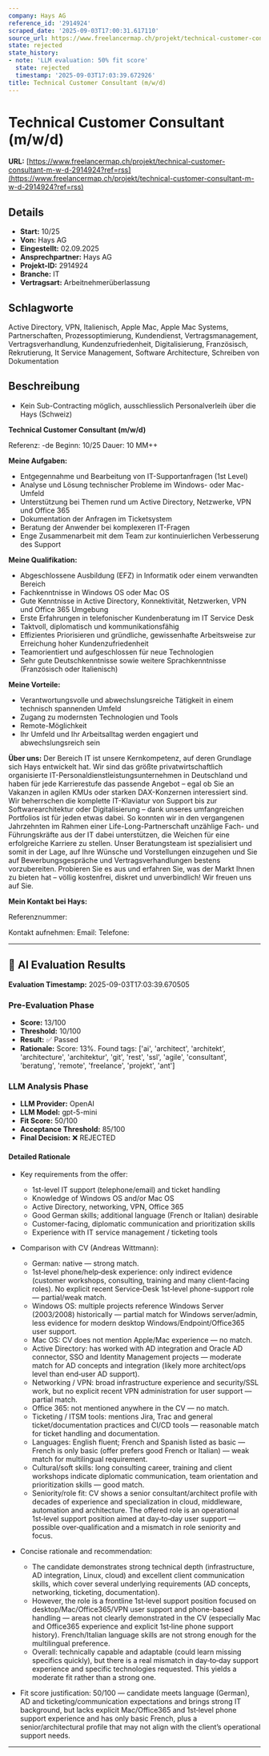 ```yaml
---
company: Hays AG
reference_id: '2914924'
scraped_date: '2025-09-03T17:00:31.617110'
source_url: https://www.freelancermap.ch/projekt/technical-customer-consultant-m-w-d-2914924?ref=rss
state: rejected
state_history:
- note: 'LLM evaluation: 50% fit score'
  state: rejected
  timestamp: '2025-09-03T17:03:39.672926'
title: Technical Customer Consultant (m/w/d)
---
```



# Technical Customer Consultant (m/w/d)
**URL:** [https://www.freelancermap.ch/projekt/technical-customer-consultant-m-w-d-2914924?ref=rss](https://www.freelancermap.ch/projekt/technical-customer-consultant-m-w-d-2914924?ref=rss)
## Details
- **Start:** 10/25
- **Von:** Hays AG
- **Eingestellt:** 02.09.2025
- **Ansprechpartner:** Hays AG
- **Projekt-ID:** 2914924
- **Branche:** IT
- **Vertragsart:** Arbeitnehmerüberlassung

## Schlagworte
Active Directory, VPN, Italienisch, Apple Mac, Apple Mac Systems, Partnerschaften, Prozessoptimierung, Kundendienst, Vertragsmanagement, Vertragsverhandlung, Kundenzufriedenheit, Digitalisierung, Französisch, Rekrutierung, It Service Management, Software Architecture, Schreiben von Dokumentation

## Beschreibung
- Kein Sub-Contracting möglich, ausschliesslich Personalverleih über die Hays (Schweiz)

**Technical Customer Consultant (m/w/d)**

Referenz: -de
Beginn: 10/25
Dauer: 10 MM++

**Meine Aufgaben:**

- Entgegennahme und Bearbeitung von IT-Supportanfragen (1st Level)
- Analyse und Lösung technischer Probleme im Windows- oder Mac-Umfeld
- Unterstützung bei Themen rund um Active Directory, Netzwerke, VPN und Office 365
- Dokumentation der Anfragen im Ticketsystem
- Beratung der Anwender bei komplexeren IT-Fragen
- Enge Zusammenarbeit mit dem Team zur kontinuierlichen Verbesserung des Support

**Meine Qualifikation:**

- Abgeschlossene Ausbildung (EFZ) in Informatik oder einem verwandten Bereich
- Fachkenntnisse in Windows OS oder Mac OS
- Gute Kenntnisse in Active Directory, Konnektivität, Netzwerken, VPN und Office 365 Umgebung
- Erste Erfahrungen in telefonischer Kundenberatung im IT Service Desk
- Taktvoll, diplomatisch und kommunikationsfähig
- Effizientes Priorisieren und gründliche, gewissenhafte Arbeitsweise zur Erreichung hoher Kundenzufriedenheit
- Teamorientiert und aufgeschlossen für neue Technologien
- Sehr gute Deutschkenntnisse sowie weitere Sprachkenntnisse (Französisch oder Italienisch)

**Meine Vorteile:**

- Verantwortungsvolle und abwechslungsreiche Tätigkeit in einem technisch spannenden Umfeld
- Zugang zu modernsten Technologien und Tools
- Remote-Möglichkeit
- Ihr Umfeld und Ihr Arbeitsalltag werden engagiert und abwechslungsreich sein

**Über uns:**
Der Bereich IT ist unsere Kernkompetenz, auf deren Grundlage sich Hays entwickelt hat. Wir sind das größte privatwirtschaftlich organisierte IT-Personaldienstleistungsunternehmen in Deutschland und haben für jede Karrierestufe das passende Angebot – egal ob Sie an Vakanzen in agilen KMUs oder starken DAX-Konzernen interessiert sind. Wir beherrschen die komplette IT-Klaviatur von Support bis zur Softwarearchitektur oder Digitalisierung – dank unseres umfangreichen Portfolios ist für jeden etwas dabei. So konnten wir in den vergangenen Jahrzehnten im Rahmen einer Life-Long-Partnerschaft unzählige Fach- und Führungskräfte aus der IT dabei unterstützen, die Weichen für eine erfolgreiche Karriere zu stellen. Unser Beratungsteam ist spezialisiert und somit in der Lage, auf Ihre Wünsche und Vorstellungen einzugehen und Sie auf Bewerbungsgespräche und Vertragsverhandlungen bestens vorzubereiten. Probieren Sie es aus und erfahren Sie, was der Markt Ihnen zu bieten hat – völlig kostenfrei, diskret und unverbindlich! Wir freuen uns auf Sie.

**Mein Kontakt bei Hays:**

Referenznummer:

Kontakt aufnehmen:
Email:
Telefone:

---

## 🤖 AI Evaluation Results

**Evaluation Timestamp:** 2025-09-03T17:03:39.670505

### Pre-Evaluation Phase
- **Score:** 13/100
- **Threshold:** 10/100
- **Result:** ✅ Passed
- **Rationale:** Score: 13%. Found tags: ['ai', 'architect', 'architekt', 'architecture', 'architektur', 'git', 'rest', 'ssl', 'agile', 'consultant', 'beratung', 'remote', 'freelance', 'projekt', 'ant']

### LLM Analysis Phase
- **LLM Provider:** OpenAI
- **LLM Model:** gpt-5-mini
- **Fit Score:** 50/100
- **Acceptance Threshold:** 85/100
- **Final Decision:** ❌ REJECTED

#### Detailed Rationale
- Key requirements from the offer:
  - 1st-level IT support (telephone/email) and ticket handling
  - Knowledge of Windows OS and/or Mac OS
  - Active Directory, networking, VPN, Office 365
  - Good German skills; additional language (French or Italian) desirable
  - Customer-facing, diplomatic communication and prioritization skills
  - Experience with IT service management / ticketing tools

- Comparison with CV (Andreas Wittmann):
  - German: native — strong match.
  - 1st‑level phone/help‑desk experience: only indirect evidence (customer workshops, consulting, training and many client-facing roles). No explicit recent Service‑Desk 1st‑level phone-support role — partial/weak match.
  - Windows OS: multiple projects reference Windows Server (2003/2008) historically — partial match for Windows server/admin, less evidence for modern desktop Windows/Endpoint/Office365 user support.
  - Mac OS: CV does not mention Apple/Mac experience — no match.
  - Active Directory: has worked with AD integration and Oracle AD connector, SSO and Identity Management projects — moderate match for AD concepts and integration (likely more architect/ops level than end‑user AD support).
  - Networking / VPN: broad infrastructure experience and security/SSL work, but no explicit recent VPN administration for user support — partial match.
  - Office 365: not mentioned anywhere in the CV — no match.
  - Ticketing / ITSM tools: mentions Jira, Trac and general ticket/documentation practices and CI/CD tools — reasonable match for ticket handling and documentation.
  - Languages: English fluent; French and Spanish listed as basic — French is only basic (offer prefers good French or Italian) — weak match for multilingual requirement.
  - Cultural/soft skills: long consulting career, training and client workshops indicate diplomatic communication, team orientation and prioritization skills — good match.
  - Seniority/role fit: CV shows a senior consultant/architect profile with decades of experience and specialization in cloud, middleware, automation and architecture. The offered role is an operational 1st‑level support position aimed at day‑to‑day user support — possible over‑qualification and a mismatch in role seniority and focus.

- Concise rationale and recommendation:
  - The candidate demonstrates strong technical depth (infrastructure, AD integration, Linux, cloud) and excellent client communication skills, which cover several underlying requirements (AD concepts, networking, ticketing, documentation).
  - However, the role is a frontline 1st‑level support position focused on desktop/Mac/Office365/VPN user support and phone-based handling — areas not clearly demonstrated in the CV (especially Mac and Office365 experience and explicit 1st‑line phone support history). French/Italian language skills are not strong enough for the multilingual preference.
  - Overall: technically capable and adaptable (could learn missing specifics quickly), but there is a real mismatch in day‑to‑day support experience and specific technologies requested. This yields a moderate fit rather than a strong one.

- Fit score justification: 50/100 — candidate meets language (German), AD and ticketing/communication expectations and brings strong IT background, but lacks explicit Mac/Office365 and 1st‑level phone support experience and has only basic French, plus a senior/architectural profile that may not align with the client’s operational support needs.

---
